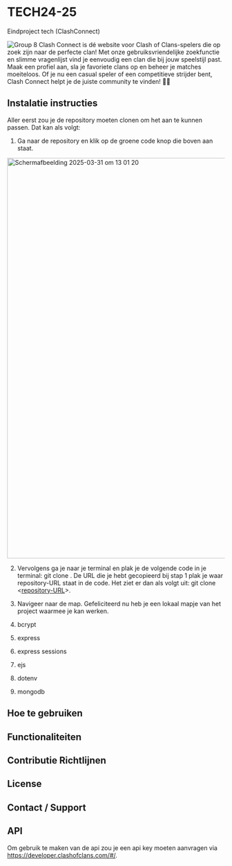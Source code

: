 # TECH24-25
 Eindproject tech (ClashConnect)
 
![Group 8](https://github.com/user-attachments/assets/9fce2881-0398-4b54-830f-75a84d01747e)
Clash Connect is dé website voor Clash of Clans-spelers die op zoek zijn naar de perfecte clan! Met onze gebruiksvriendelijke zoekfunctie en slimme vragenlijst vind je eenvoudig een clan die bij jouw speelstijl past. Maak een profiel aan, sla je favoriete clans op en beheer je matches moeiteloos. Of je nu een casual speler of een competitieve strijder bent, Clash Connect helpt je de juiste community te vinden! 🚀🔥

## Instalatie instructies
Aller eerst zou je de repository moeten clonen om het aan te kunnen passen. Dat kan als volgt:
1. Ga naar de repository en klik op de groene code knop die boven aan staat.
<img width="925" alt="Scherm­afbeelding 2025-03-31 om 13 01 20" src="https://github.com/user-attachments/assets/6aace92b-38cd-4806-85ea-eb480c7b1f7e" />

2. Vervolgens ga je naar je terminal en plak je de volgende code in je terminal: git clone <repository-URL>. De URL die je hebt gecopieerd bij stap 1 plak je waar repository-URL staat in de code.
Het ziet er dan als volgt uit: git clone <[repository-URL](https://github.com/JelleHotting/TECH24-25.git)>.

3. Navigeer naar de map. Gefeliciteerd nu heb je een lokaal mapje van het project waarmee je kan werken.

4. bcrypt
5. express
6. express sessions
7. ejs
8. dotenv
9. mongodb

## Hoe te gebruiken
## Functionaliteiten
## Contributie Richtlijnen 
## License
## Contact / Support
## API
Om gebruik te maken van de api zou je een api key moeten aanvragen via https://developer.clashofclans.com/#/.

